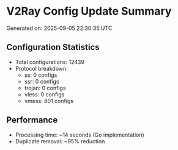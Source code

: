 # V2Ray Config Update Summary
Generated on: 2025-09-05 22:30:35 UTC

## Configuration Statistics
- Total configurations: 12439
- Protocol breakdown:
  - ss: 0 configs
  - ssr: 0 configs
  - trojan: 0 configs
  - vless: 0 configs
  - vmess: 801 configs

## Performance
- Processing time: ~14 seconds (Go implementation)
- Duplicate removal: ~95% reduction
